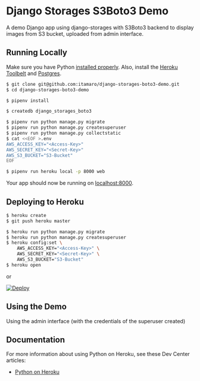 # Django Storages S3Boto3 Demo

A demo Django app using django-storages with S3Boto3 backend to display images from S3 bucket, uploaded from admin interface.

## Running Locally

Make sure you have Python [installed properly](http://install.python-guide.org).  Also, install the [Heroku Toolbelt](https://toolbelt.heroku.com/) and [Postgres](https://devcenter.heroku.com/articles/heroku-postgresql#local-setup).

```sh
$ git clone git@github.com:itamaro/django-storages-boto3-demo.git
$ cd django-storages-boto3-demo

$ pipenv install

$ createdb django_storages_boto3

$ pipenv run python manage.py migrate
$ pipenv run python manage.py createsuperuser
$ pipenv run python manage.py collectstatic
$ cat <<EOF >.env
AWS_ACCESS_KEY="<Access-Key>"
AWS_SECRET_KEY="<Secret-Key>"
AWS_S3_BUCKET="S3-Bucket"
EOF

$ pipenv run heroku local -p 8000 web
```

Your app should now be running on [localhost:8000](http://localhost:8000/).

## Deploying to Heroku

```sh
$ heroku create
$ git push heroku master

$ heroku run python manage.py migrate
$ heroku run python manage.py createsuperuser
$ heroku config:set \
    AWS_ACCESS_KEY="<Access-Key>" \
    AWS_SECRET_KEY="<Secret-Key>" \
    AWS_S3_BUCKET="S3-Bucket"
$ heroku open
```
or

[![Deploy](https://www.herokucdn.com/deploy/button.png)](https://heroku.com/deploy)

## Using the Demo

Using the admin interface (with the credentials of the superuser created)

## Documentation

For more information about using Python on Heroku, see these Dev Center articles:

- [Python on Heroku](https://devcenter.heroku.com/categories/python)
